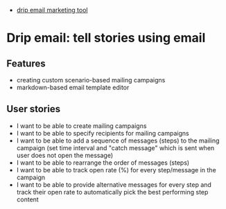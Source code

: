 * [drip email marketing tool](https://github.com/maciejjankowski/2019/wiki/How-to-build-drip-email-marketing-tool)

# Drip email: tell stories using email

## Features
* creating custom scenario-based mailing campaigns 
* markdown-based email template editor

## User stories
* I want to be able to create mailing campaigns
* I want to be able to specify recipients for mailing campaigns
* I want to be able to add a sequence of messages (steps) to the mailing campaign (set time interval and "catch message" which is sent when user does not open the message)
* I want to be able to rearrange the order of messages (steps)
* I want to be able to track open rate (%) for every step/message in the campaign
* I want to be able to provide alternative messages for every step and track their open rate to automatically pick the best performing step content
